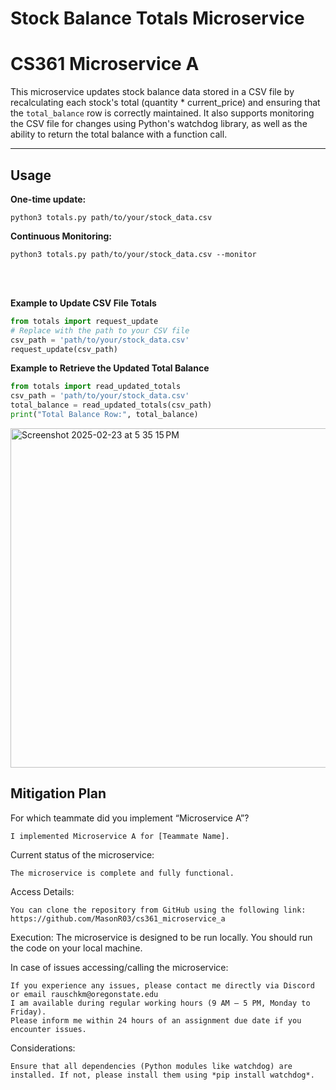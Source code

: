 # Stock Balance Totals Microservice
# CS361 Microservice A

This microservice updates stock balance data stored in a CSV file by recalculating each stock's total (quantity * current_price) and ensuring that the `total_balance` row is correctly maintained. It also supports monitoring the CSV file for changes using Python's watchdog library, as well as the ability to return the total balance with a function call. 

---


## Usage

**One-time update:**

```python3 totals.py path/to/your/stock_data.csv```

**Continuous Monitoring:**

```python3 totals.py path/to/your/stock_data.csv --monitor```

<br>
<br>

**Example to Update CSV File Totals**

```python
from totals import request_update
# Replace with the path to your CSV file
csv_path = 'path/to/your/stock_data.csv'
request_update(csv_path)
```

**Example to Retrieve the Updated Total Balance**

```python
from totals import read_updated_totals
csv_path = 'path/to/your/stock_data.csv'
total_balance = read_updated_totals(csv_path)
print("Total Balance Row:", total_balance)
```
<img width="543" alt="Screenshot 2025-02-23 at 5 35 15 PM" src="https://github.com/user-attachments/assets/63ea2615-747a-4d04-a7ee-f8948cf3f987" />


<br>

## Mitigation Plan
For which teammate did you implement “Microservice A”?

    I implemented Microservice A for [Teammate Name].
Current status of the microservice:

    The microservice is complete and fully functional.
Access Details:

    You can clone the repository from GitHub using the following link:
    https://github.com/MasonR03/cs361_microservice_a

Execution: The microservice is designed to be run locally. You should run the code on your local machine.

In case of issues accessing/calling the microservice:

    If you experience any issues, please contact me directly via Discord or email rauschkm@oregonstate.edu
    I am available during regular working hours (9 AM – 5 PM, Monday to Friday).
    Please inform me within 24 hours of an assignment due date if you encounter issues.

Considerations:

    Ensure that all dependencies (Python modules like watchdog) are installed. If not, please install them using *pip install watchdog*.

